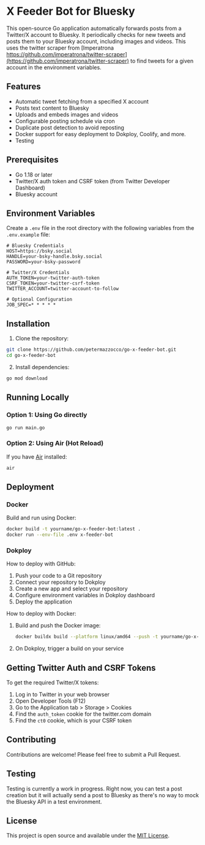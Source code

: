 # X Feeder Bot for Bluesky

This open-source Go application automatically forwards posts from a Twitter/X account to Bluesky. It periodically checks for new tweets and posts them to your Bluesky account, including images and videos. This uses the twitter scraper from [Imperatrona https://github.com/imperatrona/twitter-scraper](https://github.com/imperatrona/twitter-scraper) to find tweets for a given account in the environment variables.

## Features

- Automatic tweet fetching from a specified X account
- Posts text content to Bluesky
- Uploads and embeds images and videos
- Configurable posting schedule via cron
- Duplicate post detection to avoid reposting
- Docker support for easy deployment to Dokploy, Coolify, and more.
- Testing

## Prerequisites

- Go 1.18 or later
- Twitter/X auth token and CSRF token (from Twitter Developer Dashboard)
- Bluesky account

## Environment Variables

Create a `.env` file in the root directory with the following variables from the `.env.example` file:

```
# Bluesky Credentials
HOST=https://bsky.social
HANDLE=your-bsky-handle.bsky.social
PASSWORD=your-bsky-password

# Twitter/X Credentials
AUTH_TOKEN=your-twitter-auth-token
CSRF_TOKEN=your-twitter-csrf-token
TWITTER_ACCOUNT=twitter-account-to-follow

# Optional Configuration
JOB_SPEC=* * * * *
```

## Installation

1. Clone the repository:

```bash
git clone https://github.com/petermazzocco/go-x-feeder-bot.git
cd go-x-feeder-bot
```

2. Install dependencies:

```bash
go mod download
```

## Running Locally

### Option 1: Using Go directly

```bash
go run main.go
```

### Option 2: Using Air (Hot Reload)

If you have [Air](https://github.com/cosmtrek/air) installed:

```bash
air
```

## Deployment

### Docker

Build and run using Docker:

```bash
docker build -t yourname/go-x-feeder-bot:latest .
docker run --env-file .env x-feeder-bot
```

### Dokploy

How to deploy with GitHub:
1. Push your code to a Git repository
2. Connect your repository to Dokploy
3. Create a new app and select your repository
4. Configure environment variables in Dokploy dashboard
5. Deploy the application

How to deploy with Docker:
1. Build and push the Docker image:
   ```bash
   docker buildx build --platform linux/amd64 --push -t yourname/go-x-feeder-bot:latest .
   ```
2. On Dokploy, trigger a build on your service

## Getting Twitter Auth and CSRF Tokens

To get the required Twitter/X tokens:

1. Log in to Twitter in your web browser
2. Open Developer Tools (F12)
3. Go to the Application tab > Storage > Cookies
4. Find the `auth_token` cookie for the twitter.com domain
5. Find the `ct0` cookie, which is your CSRF token

## Contributing

Contributions are welcome! Please feel free to submit a Pull Request.

## Testing

Testing is currently a work in progress. Right now, you can test a post creation but it will actually send a post to Bluesky as there's no way to mock the Bluesky API in a test environment.

## License

This project is open source and available under the [MIT License](LICENSE).
